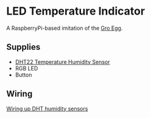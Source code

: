 # LED Temperature Indicator

A RaspberryPi-based imitation of the [Gro Egg](http://gro.co.uk/gro-egg).

## Supplies

* [DHT22 Temperature Humidity Sensor](https://www.adafruit.com/products/385)
* RGB LED
* Button


## Wiring

[Wiring up DHT humidity sensors](https://learn.adafruit.com/dht-humidity-sensing-on-raspberry-pi-with-gdocs-logging/wiring)
